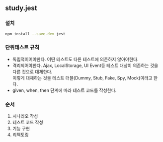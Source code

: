 ## study.jest

### 설치

```bash
npm install --save-dev jest
```

### 단위테스트 규칙

- 독립적이어야한다. 어떤 테스트도 다른 테스트에 의존하지 않아야한다.
- 격리되어야한다.  Ajax, LocalStorage, UI Event등 테스트 대상이 의존하는 것을 다른 것으로 대체한다.  
  이렇게 대체하는 것을 테스트 더블(Dummy, Stub, Fake, Spy, Mock)이라고 한다.
- given, when, then 단계에 따라 테스트 코드를 작성한다.

### 순서

1. 시나리오 작성
2. 테스트 코드 작성
3. 기능 구현
4. 리팩토링

